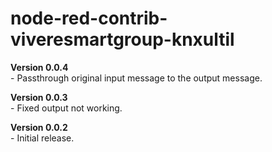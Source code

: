 # node-red-contrib-viveresmartgroup-knxultil

<p>
<b>Version 0.0.4</b><br/>
- Passthrough original input message to the output message.</br>
</p>
<p>
<b>Version 0.0.3</b><br/>
- Fixed output not working.</br>
</p>
<p>
<b>Version 0.0.2</b><br/>
- Initial release.</br>
</p>
